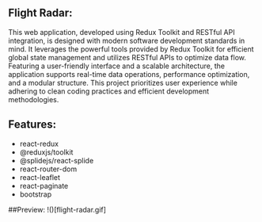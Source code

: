 ## Flight Radar:

This web application, developed using Redux Toolkit and RESTful API integration, is designed with modern software development standards in mind. It leverages the powerful tools provided by Redux Toolkit for efficient global state management and utilizes RESTful APIs to optimize data flow. Featuring a user-friendly interface and a scalable architecture, the application supports real-time data operations, performance optimization, and a modular structure. This project prioritizes user experience while adhering to clean coding practices and efficient development methodologies.

## Features:

- react-redux
- @reduxjs/toolkit
- @splidejs/react-splide
- react-router-dom
- react-leaflet
- react-paginate
- bootstrap

##Preview:
!()[flight-radar.gif]